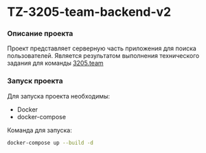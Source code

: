 # TZ-3205-team-backend-v2

### Описание проекта

Проект представляет серверную часть приложения для поиска пользователей. Является результатом выполнения технического задания для команды [3205.team](https://3205.team/)

### Запуск проекта

Для запуска проекта необходимы:

- Docker
- docker-compose

Команда для запуска:

```sh
docker-compose up --build -d
```
